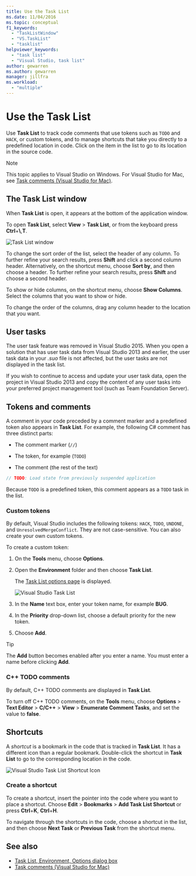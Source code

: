 ```yaml
---
title: Use the Task List
ms.date: 11/04/2016
ms.topic: conceptual
f1_keywords:
  - "TaskListWindow"
  - "VS.TaskList"
  - "tasklist"
helpviewer_keywords:
  - "task list"
  - "Visual Studio, task list"
author: gewarren
ms.author: gewarren
manager: jillfra
ms.workload:
  - "multiple"
---
```

# Use the Task List

Use **Task List** to track code comments that use tokens such as `TODO` and `HACK`, or custom tokens, and to manage shortcuts that take you directly to a predefined location in code. Click on the item in the list to go to its location in the source code.

> [!NOTE]
> This topic applies to Visual Studio on Windows. For Visual Studio for Mac, see [Task comments (Visual Studio for Mac)](/visualstudio/mac/task-comments).

## The Task List window

When **Task List** is open, it appears at the bottom of the application window.

To open **Task List**, select **View** > **Task List**, or from the keyboard press **Ctrl**+**\\**,**T**.

![Task List window](../ide/media/vs2015_task_list.png)

To change the sort order of the list, select the header of any column. To further refine your search results, press **Shift** and click a second column header. Alternatively, on the shortcut menu, choose **Sort by**, and then choose a header. To further refine your search results, press **Shift** and choose a second header.

To show or hide columns, on the shortcut menu, choose **Show Columns**. Select the columns that you want to show or hide.

To change the order of the columns, drag any column header to the location that you want.

## User tasks

The user task feature was removed in Visual Studio 2015. When you open a solution that has user task data from Visual Studio 2013 and earlier, the user task data in your *.suo* file is not affected, but the user tasks are not displayed in the task list.

If you wish to continue to access and update your user task data, open the project in Visual Studio 2013 and copy the content of any user tasks into your preferred project management tool (such as Team Foundation Server).

## Tokens and comments

A comment in your code preceded by a comment marker and a predefined token also appears in **Task List**. For example, the following C# comment has three distinct parts:

- The comment marker (`//`)

- The token, for example (`TODO`)

- The comment (the rest of the text)

```csharp
// TODO: Load state from previously suspended application
```

Because `TODO` is a predefined token, this comment appears as a `TODO` task in the list.

### Custom tokens

By default, Visual Studio includes the following tokens: `HACK`, `TODO`, `UNDONE`, and `UnresolvedMergeConflict`. They are not case-sensitive. You can also create your own custom tokens.

To create a custom token:

1. On the **Tools** menu, choose **Options**.

2. Open the **Environment** folder and then choose **Task List**.

   The [Task List options page](../ide/reference/task-list-environment-options-dialog-box.md) is displayed.

   ![Visual Studio Task List](../ide/media/vs2015_task_list_options.png)

3. In the **Name** text box, enter your token name, for example **BUG**.

4. In the **Priority** drop-down list, choose a default priority for the new token.

5. Choose **Add**.

> [!TIP]
> The **Add** button becomes enabled after you enter a name. You must enter a name before clicking **Add**.

### C++ TODO comments

By default, C++ TODO comments are displayed in **Task List**.

To turn off C++ TODO comments, on the **Tools** menu, choose **Options** > **Text Editor** > **C/C++** > **View** > **Enumerate Comment Tasks**, and set the value to **false**.

## Shortcuts

A *shortcut* is a bookmark in the code that is tracked in **Task List**. It has a different icon than a regular bookmark. Double-click the shortcut in **Task List** to go to the corresponding location in the code.

![Visual Studio Task List Shortcut Icon](../ide/media/vs2015_task_list_bookmark.png)

### Create a shortcut

To create a shortcut, insert the pointer into the code where you want to place a shortcut. Choose **Edit** > **Bookmarks** > **Add Task List Shortcut** or press **Ctrl**+**K**, **Ctrl**+**H**.

To navigate through the shortcuts in the code, choose a shortcut in the list, and then choose **Next Task** or **Previous Task** from the shortcut menu.

## See also

- [Task List, Environment, Options dialog box](../ide/reference/task-list-environment-options-dialog-box.md)
- [Task comments (Visual Studio for Mac)](/visualstudio/mac/task-comments)
